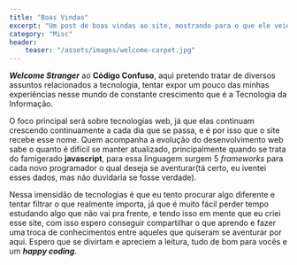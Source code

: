 ```yaml
---
title: "Boas Vindas"
excerpt: "Um post de boas vindas ao site, mostrando para o que ele veio."
category: "Misc"
header:
    teaser: "/assets/images/welcome-carpet.jpg"
---
```


**_Welcome Stranger_** ao **Código Confuso**, aqui pretendo tratar de diversos assuntos
relacionados a tecnologia, tentar expor um pouco das minhas experiências nesse mundo de
constante crescimento que é a Tecnologia da Informação.

O foco principal será sobre tecnologias web, já que elas continuam crescendo continuamente a
cada dia que se passa, e é por isso que o site recebe esse nome. Quem acompanha a evolução do desenvolvimento
web sabe o quanto é difícil se manter atualizado, principalmente quando se trata do famigerado
**javascript**, para essa linguagem surgem 5 _frameworks_ para cada novo programador o qual deseja
se aventurar(tá certo, eu iventei esses dados, mas não duvidaria se fosse verdade).

Nessa imensidão de tecnologias é que eu tento procurar algo diferente e tentar filtrar o que
realmente importa, já que é muito fácil perder tempo estudando algo que não vai pra frente, e
tendo isso em mente que eu criei esse site, com isso espero conseguir compartilhar o que aprendo
e fazer uma troca de conhecimentos entre aqueles que quiseram se aventurar por aqui. Espero que
se divirtam e apreciem a leitura, tudo de bom para vocês e um **_happy coding_**.